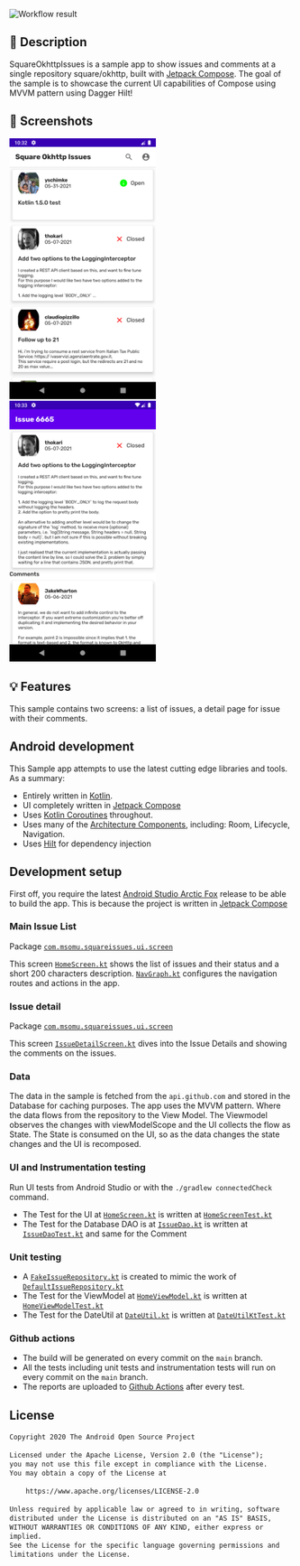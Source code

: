 ![Workflow result](https://github.com/msomu/OkhttpIssues/workflows/Check/badge.svg)

## :scroll: Description

SquareOkhttpIssues is a sample app to show issues and comments at a single repository square/okhttp,
built with [Jetpack Compose](https://developer.android.com/jetpack/compose). The goal of the sample
is to showcase the current UI capabilities of Compose using MVVM pattern using Dagger Hilt!

## :camera_flash: Screenshots

<img src="/results/screenshot_1.png" width="260">
&emsp;<img src="/results/screenshot_2.png" width="260">

## :bulb: Features

This sample contains two screens: a list of issues, a detail page for issue with their comments.

## Android development

This Sample app attempts to use the latest cutting edge libraries and tools. As a summary:

* Entirely written in [Kotlin](https://kotlinlang.org/).
* UI completely written in [Jetpack Compose](https://developer.android.com/jetpack/compose)
* Uses [Kotlin Coroutines](https://kotlinlang.org/docs/reference/coroutines/coroutines-guide.html)
  throughout.
* Uses many of
  the [Architecture Components](https://developer.android.com/topic/libraries/architecture/),
  including: Room, Lifecycle, Navigation.
* Uses [Hilt](https://dagger.dev/hilt/) for dependency injection

## Development setup

First off, you require the
latest [Android Studio Arctic Fox](https://developer.android.com/studio/preview) release to be able
to build the app. This is because the project is written
in [Jetpack Compose](https://developer.android.com/jetpack/compose)

### Main Issue List

Package [`com.msomu.squareissues.ui.screen`][1]

This screen [`HomeScreen.kt`][3] shows the list of issues and their status and a short 200
characters description.
[`NavGraph.kt`][2] configures the navigation routes and actions in the app.

[1]: app/src/main/java/com/msomu/squareissues/ui/screen

[2]: app/src/main/java/com/msomu/squareissues/ui/NavGraph.kt

[3]: app/src/main/java/com/msomu/squareissues/ui/screen/HomeScreen.kt

### Issue detail

Package [`com.msomu.squareissues.ui.screen`][4]

This screen [`IssueDetailScreen.kt`][5]  dives into the Issue Details and showing the comments on
the issues.

[4]: app/src/main/java/com/msomu/squareissues/ui/screen

[5]: app/src/main/java/com/msomu/squareissues/ui/screen/IssueDetailScreen.kt

### Data

The data in the sample is fetched from the `api.github.com` and stored in the Database for caching
purposes. The app uses the MVVM pattern. Where the data flows from the repository to the View Model.
The Viewmodel observes the changes with viewModelScope and the UI collects the flow as State. The
State is consumed on the UI, so as the data changes the state changes and the UI is recomposed.

### UI and Instrumentation testing

Run UI tests from Android Studio or with the `./gradlew connectedCheck` command.

* The Test for the UI at [`HomeScreen.kt`][6] is written at [`HomeScreenTest.kt`][7]
* The Test for the Database DAO is at [`IssueDao.kt`][7] is written at [`IssueDaoTest.kt`][8] and
  same for the Comment

[6]: app/src/main/java/com/msomu/squareissues/ui/screen/HomeScreen.kt

[7]: app/src/androidTest/java/com/msomu/squareissues/ui/screen/HomeScreenTest.kt

### Unit testing

* A [`FakeIssueRepository.kt`][8] is created to mimic the work of [`DefaultIssueRepository.kt`][9]
* The Test for the ViewModel at [`HomeViewModel.kt`][10] is written at [`HomeViewModelTest.kt`][11]
* The Test for the DateUtil at [`DateUtil.kt`][12] is written at [`DateUtilKtTest.kt`][13]

[8]: app/src/test/java/com/msomu/squareissues/repository/FakeIssueRepository.kt

[9]: app/src/main/java/com/msomu/squareissues/repository/DefaultIssueRepository.kt

[10]: app/src/main/java/com/msomu/squareissues/ui/screen/HomeViewModel.kt

[11]: app/src/test/java/com/msomu/squareissues/ui/screen/HomeViewModelTest.kt

[12]: app/src/main/java/com/msomu/squareissues/util/DateUtil.kt

[13]: app/src/test/java/com/msomu/squareissues/util/DateUtilKtTest.kt

### Github actions

* The build will be generated on every commit on the `main` branch.
* All the tests including unit tests and instrumentation tests will run on every commit on
  the `main` branch.
* The reports are uploaded to [Github Actions]("https://github.com/msomu/OkhttpIssues/actions")
  after every test.

## License

```
Copyright 2020 The Android Open Source Project

Licensed under the Apache License, Version 2.0 (the "License");
you may not use this file except in compliance with the License.
You may obtain a copy of the License at

    https://www.apache.org/licenses/LICENSE-2.0

Unless required by applicable law or agreed to in writing, software
distributed under the License is distributed on an "AS IS" BASIS,
WITHOUT WARRANTIES OR CONDITIONS OF ANY KIND, either express or implied.
See the License for the specific language governing permissions and
limitations under the License.
```